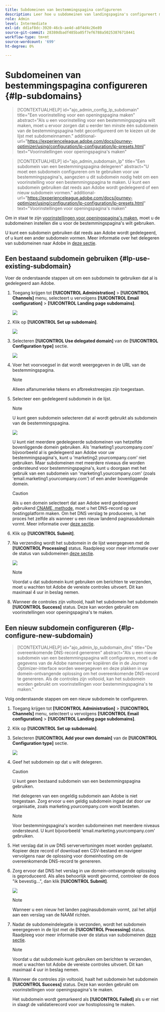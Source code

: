 ```yaml
---
title: Subdomeinen van bestemmingspagina configureren
description: Leer hoe u subdomeinen van landingspagina's configureert met Journey Optimizer
role: Admin
level: Intermediate
exl-id: dd1af8dc-3920-46cb-ae4d-a8f4d4c26e89
source-git-commit: 28380dbadf485ba05f7ef6788a50253876718441
workflow-type: tm+mt
source-wordcount: '699'
ht-degree: 0%

---
```


# Subdomeinen van bestemmingspagina configureren {#lp-subdomains}

>[!CONTEXTUALHELP]
>id="ajo_admin_config_lp_subdomain"
>title="Een voorinstelling voor een openingspagina maken"
>abstract="Als u een voorinstelling voor een bestemmingspagina wilt maken, moet u ervoor zorgen dat u eerder ten minste één subdomein van de bestemmingspagina hebt geconfigureerd om te kiezen uit de lijst met subdomeinnamen."
>additional-url="https://experienceleague.adobe.com/docs/journey-optimizer/using/configuration/lp-configuration/lp-presets.html" text="Voorinstellingen voor openingspagina&#39;s maken"

>[!CONTEXTUALHELP]
>id="ajo_admin_subdomain_lp"
>title="Een subdomein van een bestemmingspagina delegeren"
>abstract="U moet een subdomein configureren om te gebruiken voor uw bestemmingspagina&#39;s, aangezien u dit subdomein nodig hebt om een voorinstelling voor een bestemmingspagina te maken. U kunt een subdomein gebruiken dat reeds aan Adobe wordt gedelegeerd of een nieuw subdomein vormen."
>additional-url="https://experienceleague.adobe.com/docs/journey-optimizer/using/configuration/lp-configuration/lp-presets.html" text="Voorinstellingen voor openingspagina&#39;s maken"

Om in staat te zijn [voorinstellingen voor openingspagina&#39;s maken](lp-presets.md), moet u de subdomeinen instellen die u voor de bestemmingspagina&#39;s wilt gebruiken.

U kunt een subdomein gebruiken dat reeds aan Adobe wordt gedelegeerd, of u kunt een ander subdomein vormen. Meer informatie over het delegeren van subdomeinen naar Adobe in [deze sectie](delegate-subdomain.md).

## Een bestaand subdomein gebruiken {#lp-use-existing-subdomain}

Voer de onderstaande stappen uit om een subdomein te gebruiken dat al is gedelegeerd aan Adobe.

1. Toegang krijgen tot **[!UICONTROL Administration]** > **[!UICONTROL Channels]** menu, selecteert u vervolgens **[!UICONTROL Email configuration]** > **[!UICONTROL Landing page subdomains]**.

   ![](assets/lp_access-subdomains.png)

1. Klik op **[!UICONTROL Set up subdomain]**.

   ![](assets/lp_set-up-subdomain.png)

1. Selecteren **[!UICONTROL Use delegated domain]** van de **[!UICONTROL Configuration type]** sectie.

   ![](assets/lp_use-delegated-subdomain.png)

1. Voer het voorvoegsel in dat wordt weergegeven in de URL van de bestemmingspagina.

   >[!NOTE]
   >
   >Alleen alfanumerieke tekens en afbreekstreepjes zijn toegestaan.

1. Selecteer een gedelegeerd subdomein in de lijst.

   >[!NOTE]
   >
   >U kunt geen subdomein selecteren dat al wordt gebruikt als subdomein van de bestemmingspagina.

   ![](assets/lp_prefix-and-subdomain.png)

   U kunt niet meerdere gedelegeerde subdomeinen van hetzelfde bovenliggende domein gebruiken. Als &#39;marketing1.yourcompany.com&#39; bijvoorbeeld al is gedelegeerd aan Adobe voor uw bestemmingspagina&#39;s, kunt u &#39;marketing2.yourcompany.com&#39; niet gebruiken. Maar subdomeinen met meerdere niveaus die worden ondersteund voor bestemmingspagina&#39;s, kunt u doorgaan met het gebruik van een subdomein van &#39;marketing1.yourcompany.com&#39; (zoals &#39;email.marketing1.yourcompany.com&#39;) of een ander bovenliggende domein.

   >[!CAUTION]
   >
   >Als u een domein selecteert dat aan Adobe werd gedelegeerd gebruikend [CNAME, methode](delegate-subdomain.md#cname-subdomain-delegation), moet u het DNS-record op uw hostingplatform maken. Om het DNS verslag te produceren, is het proces het zelfde als wanneer u een nieuw landend paginasubdomain vormt. Meer informatie over [deze sectie](#lp-configure-new-subdomain).

1. Klik op **[!UICONTROL Submit]**.

1. Na verzending wordt het subdomein in de lijst weergegeven met de **[!UICONTROL Processing]** status. Raadpleeg voor meer informatie over de status van subdomeinen [deze sectie](access-subdomains.md).<!--Same statuses?-->

   ![](assets/lp_subdomain-processing.png)

   >[!NOTE]
   >
   >Voordat u dat subdomein kunt gebruiken om berichten te verzenden, moet u wachten tot Adobe de vereiste controles uitvoert. Dit kan maximaal 4 uur in beslag nemen.<!--Learn more in [this section](delegate-subdomain.md#subdomain-validation).-->

1. Wanneer de controles zijn voltooid, haalt het subdomein het subdomein **[!UICONTROL Success]** status. Deze kan worden gebruikt om voorinstellingen voor openingspagina&#39;s te maken.

## Een nieuw subdomein configureren {#lp-configure-new-subdomain}

>[!CONTEXTUALHELP]
>id="ajo_admin_lp_subdomain_dns"
>title="De overeenkomende DNS-record genereren"
>abstract="Als u een nieuw subdomein van een bestemmingspagina wilt configureren, moet u de gegevens van de Adobe nameserver kopiëren die in de Journey Optimizer-interface worden weergegeven en deze plakken in uw domein-ontvangende oplossing om het overeenkomende DNS-record te genereren. Als de controles zijn voltooid, kan het subdomein worden gebruikt om voorinstellingen voor bestemmingspagina&#39;s te maken."

Volg onderstaande stappen om een nieuw subdomein te configureren.

1. Toegang krijgen tot **[!UICONTROL Administration]** > **[!UICONTROL Channels]** menu, selecteert u vervolgens **[!UICONTROL Email configuration]** > **[!UICONTROL Landing page subdomains]**.

1. Klik op **[!UICONTROL Set up subdomain]**.

1. Selecteren **[!UICONTROL Add your own domain]** van de **[!UICONTROL Configuration type]** sectie.

   ![](assets/lp_add-your-own-subdomain.png)

1. Geef het subdomein op dat u wilt delegeren.

   >[!CAUTION]
   >
   >U kunt geen bestaand subdomein van een bestemmingspagina gebruiken.

   Het delegeren van een ongeldig subdomein aan Adobe is niet toegestaan. Zorg ervoor u een geldig subdomein ingaat dat door uw organisatie, zoals marketing.yourcompany.com wordt bezeten.

   >[!NOTE]
   >
   >Voor bestemmingspagina&#39;s worden subdomeinen met meerdere niveaus ondersteund. U kunt bijvoorbeeld &#39;email.marketing.yourcompany.com&#39; gebruiken.

1. Het verslag dat in uw DNS serververtoningen moet worden geplaatst. Kopieer deze record of download een CSV-bestand en navigeer vervolgens naar de oplossing voor domeinhosting om de overeenkomende DNS-record te genereren.

1. Zorg ervoor dat DNS het verslag in uw domein-ontvangende oplossing is geproduceerd. Als alles behoorlijk wordt gevormd, controleer de doos &quot;ik bevestig...&quot;, dan klik **[!UICONTROL Submit]**.

   ![](assets/lp_add-your-own-subdomain-confirm.png)

   >[!NOTE]
   >
   >Wanneer u een nieuw het landen paginasubdomain vormt, zal het altijd aan een verslag van de NAAM richten.

1. Nadat de subdomeindelegatie is verzonden, wordt het subdomein weergegeven in de lijst met de **[!UICONTROL Processing]** status. Raadpleeg voor meer informatie over de status van subdomeinen [deze sectie](access-subdomains.md).<!--Same statuses?-->

   >[!NOTE]
   >
   >Voordat u dat subdomein kunt gebruiken om berichten te verzenden, moet u wachten tot Adobe de vereiste controles uitvoert. Dit kan maximaal 4 uur in beslag nemen.<!--Learn more in [this section](#subdomain-validation).-->

1. Wanneer de controles zijn voltooid, haalt het subdomein het subdomein **[!UICONTROL Success]** status. Deze kan worden gebruikt om voorinstellingen voor openingspagina&#39;s te maken.

   Het subdomein wordt gemarkeerd als **[!UICONTROL Failed]** als u er niet in slaagt de validatierecord voor uw hostoplossing te maken.
